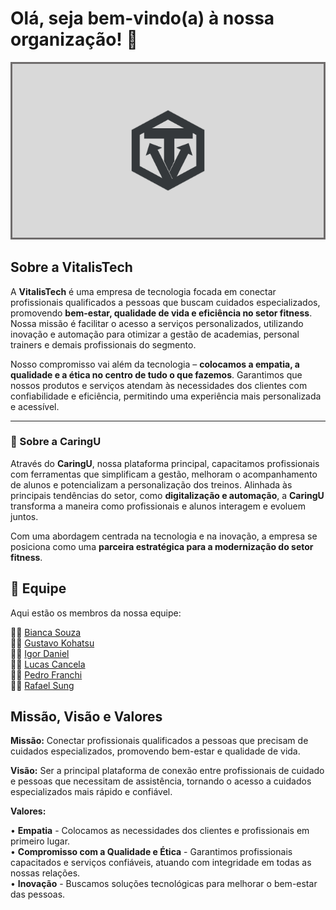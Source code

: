 # Olá, seja bem-vindo(a) à nossa organização! 👋  

<p style="text-align: center;">
  <img src="logo-vitalis-bw.png" alt="Logo da VitalisTech" style="max-width: 100%; height: auto;">
</p>

## Sobre a VitalisTech  

A **VitalisTech** é uma empresa de tecnologia focada em conectar profissionais qualificados a pessoas que buscam cuidados especializados, promovendo **bem-estar, qualidade de vida e eficiência no setor fitness**. Nossa missão é facilitar o acesso a serviços personalizados, utilizando inovação e automação para otimizar a gestão de academias, personal trainers e demais profissionais do segmento.  

Nosso compromisso vai além da tecnologia – **colocamos a empatia, a qualidade e a ética no centro de tudo o que fazemos**. Garantimos que nossos produtos e serviços atendam às necessidades dos clientes com confiabilidade e eficiência, permitindo uma experiência mais personalizada e acessível.  

---

### 🦘 Sobre a CaringU
 Através do **CaringU**, nossa plataforma principal, capacitamos profissionais com ferramentas que simplificam a gestão, melhoram o acompanhamento de alunos e potencializam a personalização dos treinos. Alinhada às principais tendências do setor, como **digitalização e automação**, a **CaringU** transforma a maneira como profissionais e alunos interagem e evoluem juntos.  

Com uma abordagem centrada na tecnologia e na inovação, a empresa se posiciona como uma **parceira estratégica para a modernização do setor fitness**.

## 🌟 Equipe  

Aqui estão os membros da nossa equipe:  

👨‍🚀 [Bianca Souza](https://github.com/biasouza21)  
👨‍🚀 [Gustavo Kohatsu](https://github.com/Gustavo-Kohatsu)  
👨‍🚀 [Igor Daniel](https://github.com/zack-css)  
👨‍🚀 [Lucas Cancela](https://github.com/LucCancela)  
👨‍🚀 [Pedro Franchi](https://github.com/PedroFranchi)  
👨‍🚀 [Rafael Sung](https://github.com/Rafaelsmlee)  


##  Missão, Visão e Valores  

**Missão:** Conectar profissionais qualificados a pessoas que precisam de cuidados especializados, promovendo bem-estar e qualidade de vida.  

**Visão:** Ser a principal plataforma de conexão entre profissionais de cuidado e pessoas que necessitam de assistência, tornando o acesso a cuidados especializados mais rápido e confiável.  

**Valores:** 

• **Empatia** - Colocamos as necessidades dos clientes e profissionais em primeiro lugar.  
• **Compromisso com a Qualidade e Ética** - Garantimos profissionais capacitados e serviços confiáveis, atuando com integridade em todas as nossas relações.  
• **Inovação** - Buscamos soluções tecnológicas para melhorar o bem-estar das pessoas.
